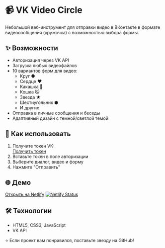 # 📹 VK Video Circle

Небольшой веб-инструмент для отправки видео в ВКонтакте в формате видеосообщения (кружочка) с возможностью выбора формы.

## ✨ Возможности
- Авторизация через VK API
- Загрузка любых видеофайлов
- 10 вариантов форм для видео:
  - Круг ●
  - Сердце ❤
  - Какашка 💩
  - Кошка 🐱
  - Звезда ★
  - Шестиугольник ⬢
  - И другие
- Отправка в личные сообщения и беседы
- Адаптивный дизайн с темной/светлой темой

## 🚀 Как использовать
1. Получите токен VK:  
   [Получить токен](https://oauth.vk.ru/authorize?client_id=6121396&scope=1073737727&redirect_uri=https://oauth.vk.com/blank.html&display=page&response_type=token&revoke=1)
2. Вставьте токен в поле авторизации
3. Выберите диалог, видео и форму
4. Нажмите "Отправить"

## 🌐 Демо
[Открыть на Netlify](https://vk-circle.netlify.app/)
[![Netlify Status](https://api.netlify.com/api/v1/badges/af4b076c-7d59-434b-aa92-24fe9caa71b6/deploy-status)](https://app.netlify.com/projects/vk-circle/deploys)

## 🛠 Технологии
- HTML5, CSS3, JavaScript
- VK API

⭐ Если проект вам понравился, поставьте звезду на GitHub!

